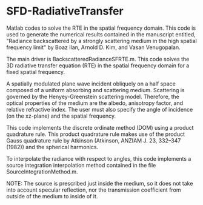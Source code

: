 # SFD-RadiativeTransfer
Matlab codes to solve the RTE in the spatial frequency domain. This code is used to generate the numerical results contained in the manuscript entitled, "Radiance backscattered by a strongly scattering medium in the high spatial frequency limit" by Boaz Ilan, Arnold D. Kim, and Vasan Venugopalan.

The main driver is BackscatteredRadianceSFRTE.m. This code solves the 3D radiative transfer equation (RTE) in the spatial frequency domain for a fixed spatial frequency.

A spatially modulated plane wave incident obliquely on a half space composed of a uniform absorbing and scattering medium. Scattering is governed by the Henyey-Greenstein scattering model. Therefore, the optical properties of the medium are the albedo, anisotropy factor, and relative refractive index. The user must also specify the angle of incidence (on the xz-plane) and the spatial frequency.

This code implements the discrete ordinate method (DOM) using a product quadrature rule. This product quadrature rule makes use of the product Gauss quadrature rule by Atkinson (Atkinson, ANZIAM J. 23, 332–347 (1982)) and the spherical harmonics.

To interpolate the radiance with respect to angles, this code implements a source integration interpolation method contained in the file SourceIntegrationMethod.m.

NOTE: The source is prescribed just inside the medium, so it does not take into account specular reflection, nor the transmission coefficient from outside of the medium to inside of it.

